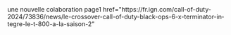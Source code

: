 <!doctype html>
<htlm lang="fr">
<meta charset="utf-8">
<title>une nouvelle colaboration sur bo6</title>
<link rel="https://github.com/matthew07RD/matthew07RD.github.io.git" href="style.css">
</nouveau site personnel>
<site>
une nouvelle colaboration
page1
</body>
<title<afficher page 1>
href="https://fr.ign.com/call-of-duty-2024/73836/news/le-crossover-call-of-duty-black-ops-6-x-terminator-integre-le-t-800-a-la-saison-2"
</html>
